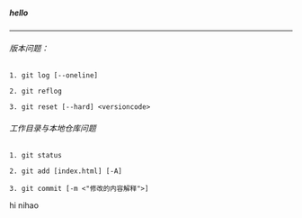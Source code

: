 ##### hello
***
###### 版本问题：
```
1. git log [--oneline]

2. git reflog

3. git reset [--hard] <versioncode>
```
###### 工作目录与本地仓库问题
```
1. git status

2. git add [index.html] [-A]

3. git commit [-m <"修改的内容解释">]
```
hi
nihao